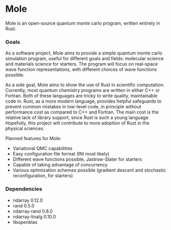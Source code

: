# Mole

Mole is an open-source quantum monte carlo program, written entirely in Rust.

### Goals

As a software project, Mole aims to provide a simple quantum monte carlo simulation 
program, useful for different goals and fields: molecular science and materials
science for starters. The program will focus on real-space wave function representations,
with different choices of wave functions possible.

As a side goal, Mole aims to show the use of Rust in scientific computation. Currently,
most quantum chemistry programs are written in either C++ or Fortran. Both of these languages are
tricky to write quality, maintainable code in. Rust, as a more modern language, provides helpful
safeguards to prevent common mistakes in low-level code, in principle without performance cost as
compared to C++ and Fortran. The main cost is the relative lack of library support, since
Rust is such a young language. Hopefully, this project will contribute to more adoption
of Rust in the physical sciences.

Planned features for Mole:

* Variational QMC capabilities
* Easy configuration file format (INI most likely)
* Different wave functions possible, Jastrow-Slater for starters
* Capable of taking advantage of concurrency
* Various optimization schemes possible (gradient descent and stochastic reconfiguration, for starters)

### Dependencies

* ndarray 0.12.0
* rand 0.5.0
* ndarray-rand 0.8.0
* ndarray-linalg 0.10.0
* libopenblas
